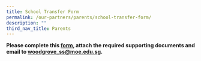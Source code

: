 ```yaml
---
title: School Transfer Form
permalink: /our-partners/parents/school-transfer-form/
description: ""
third_nav_title: Parents
---
```

**Please complete this [form](/files/Request%20for%20School%20Transfer%20for%20students%20studying%20in%20current%20Mainstream%20schools.pdf), attach the required supporting documents and email to **[woodgrove\_ss@moe.edu.sg](mailto:woodgrove_ss@moe.edu.sg).****